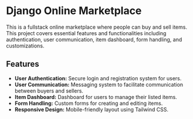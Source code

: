 # Django Online Marketplace

This is a fullstack online marketplace where people can buy and sell items. This project covers essential features and functionalities including authentication, user communication, item dashboard, form handling, and customizations.

## Features

- **User Authentication:** Secure login and registration system for users.
- **User Communication:** Messaging system to facilitate communication between buyers and sellers.
- **Item Dashboard:** Dashboard for users to manage their listed items.
- **Form Handling:** Custom forms for creating and editing items.
- **Responsive Design:** Mobile-friendly layout using Tailwind CSS.

